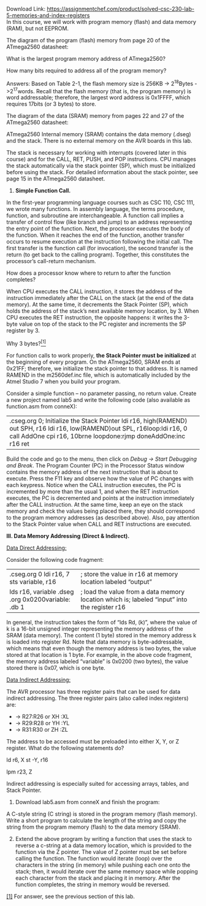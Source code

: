 Download Link: https://assignmentchef.com/product/solved-csc-230-lab-5-memories-and-index-registers
<br>
In this course, we will work with program memory (flash) and data memory (RAM), but not EEPROM.

The diagram of the program (flash) memory from page 20 of the ATmega2560 datasheet:

What is the largest program memory address of ATmega2560?

How many bits required to address all of the program memory?

Answers: Based on Table 2-1, the flash memory size is 256KB -&gt; 2<sup>18</sup>Bytes -&gt;2<sup>17</sup>words. Recall that the flash memory (that is, the program memory) is word addressable; therefore, the largest word address is 0x1FFFF, which requires 17bits (or 3 bytes) to store.

The diagram of the data (SRAM) memory from pages 22 and 27 of the ATmega2560 datasheet:

ATmega2560 Internal memory (SRAM) contains the data memory (.dseg) and the stack. There is no external memory on the AVR boards in this lab.

The stack is necessary for working with interrupts (covered later in this course) and for the CALL, RET, PUSH, and POP instructions. CPU manages the stack automatically via the stack pointer (SP), which must be initialized before using the stack. For detailed information about the stack pointer, see page 15 in the ATmega2560 datasheet.

<ol>

 <li><strong> Simple Function Call.</strong></li>

</ol>

In the first-year programming language courses such as CSC 110, CSC 111, we wrote many functions. In assembly language, the terms procedure, function, and subroutine are interchangeable. A function call implies a transfer of control flow (like branch and jump) to an address representing the entry point of the function. Next, the processor executes the body of the function. When it reaches the end of the function, another transfer occurs to resume execution at the instruction following the initial call. The first transfer is the function call (for invocation), the second transfer is the return (to get back to the calling program). Together, this constitutes the processor’s call-return mechanism.

How does a processor know where to return to after the function completes?

When CPU executes the CALL instruction, it stores the address of the instruction immediately after the CALL on the stack (at the end of the data memory). At the same time, it decrements the Stack Pointer (SP), which holds the address of the stack’s next available memory location, by 3. When CPU executes the RET instruction, the opposite happens: it writes the 3-byte value on top of the stack to the PC register and increments the SP register by 3.

Why 3 bytes?<a href="#_ftn1" name="_ftnref1"><sup>[1]</sup></a>

For function calls to work properly, <strong>the Stack Pointer must be initialized</strong> at the beginning of every program. On the ATmega2560, SRAM ends at 0x21FF; therefore, we initialize the stack pointer to that address. It is named RAMEND in the m2560def.inc file, which is automatically included by the Atmel Studio 7 when you build your program.

Consider a simple function – no parameter passing, no return value. Create a new project named lab5 and write the following code (also available as function.asm from conneX):

<table width="658">

 <tbody>

  <tr>

   <td width="658"> .cseg.org 0; Initialize the Stack Pointer       ldi r16, high(RAMEND)         out SPH, r16         ldi r16, low(RAMEND)out SPL, r16loop:ldi r16, 0         call AddOne         cpi r16, 10brne loopdone:rjmp doneAddOne:inc r16         ret </td>

  </tr>

 </tbody>

</table>

Build the code and go to the menu, then click on <em>Debug -&gt; Start Debugging and Break</em>. The Program Counter (PC) in the Processor Status window contains the memory address of the next instruction that is about to execute. Press the F11 key and observe how the value of PC changes with each keypress. Notice when the CALL instruction executes, the PC is incremented by more than the usual 1, and when the RET instruction executes, the PC is decremented and points at the instruction immediately after the CALL instruction. At the same time, keep an eye on the stack memory and check the values being placed there, they should correspond to the program memory addresses (as described above). Also, pay attention to the Stack Pointer value when CALL and RET instructions are executed.

<strong>III. Data Memory Addressing (Direct &amp; Indirect). </strong>

<u>Data Direct Addressing:</u>

Consider the following code fragment:

<table width="658">

 <tbody>

  <tr>

   <td width="199"> .cseg.org 0 ldi r16, 7    sts variable, r16</td>

   <td width="459">; store the value in r16 at memory location labeled “output”</td>

  </tr>

  <tr>

   <td width="199">        lds r16, variable  .dseg  .org 0x0200variable: .db 1 </td>

   <td width="459">; load the value from a data memory location which is; labeled “input” into the register r16</td>

  </tr>

 </tbody>

</table>

In general, the instruction takes the form of “lds Rd, (k)”, where the value of k is a 16-bit unsigned integer representing the memory address of the SRAM (data memory). The content (1 byte) stored in the memory address k is loaded into register Rd. Note that data memory is byte-addressable, which means that even though the memory address is two bytes, the value stored at that location is 1 byte. For example, in the above code fragment, the memory address labeled “variable” is 0x0200 (two bytes), the value stored there is 0x07, which is one byte.

<u>Data Indirect Addressing:</u>

The AVR processor has three register pairs that can be used for data indirect addressing. The three register pairs (also called index registers) are:

<ul>

 <li>-&gt; R27:R26 or XH :XL</li>

 <li>-&gt; R29:R28 or YH :YL</li>

 <li>-&gt; R31:R30 or ZH :ZL</li>

</ul>

The address to be accessed must be preloaded into either X, Y, or Z register. What do the following statements do?

ld r6, X      st -Y, r16

lpm r23, Z


Indirect addressing is especially suited for accessing arrays, tables, and Stack Pointer.

<ol>

 <li>Download lab5.asm from conneX and finish the program:</li>

</ol>

A C-style string (C string) is stored in the program memory (flash memory). Write a short program to calculate the length of the string and copy the string from the program memory (flash) to the data memory (SRAM).

<ol start="2">

 <li>Extend the above program by writing a function that uses the stack to reverse a c-string at a data memory location, which is provided to the function via the Z pointer. The value of Z pointer must be set before calling the function. The function would iterate (loop) over the characters in the string (in memory) while pushing each one onto the stack; then, it would iterate over the same memory space while popping each character from the stack and placing it in memory. After the function completes, the string in memory would be reversed.</li>

</ol>

<a href="#_ftnref1" name="_ftn1">[1]</a> For answer, see the previous section of this lab.